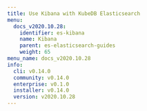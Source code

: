 ```yaml
---
title: Use Kibana with KubeDB Elasticsearch
menu:
  docs_v2020.10.28:
    identifier: es-kibana
    name: Kibana
    parent: es-elasticsearch-guides
    weight: 65
menu_name: docs_v2020.10.28
info:
  cli: v0.14.0
  community: v0.14.0
  enterprise: v0.1.0
  installer: v0.14.0
  version: v2020.10.28
---
```


